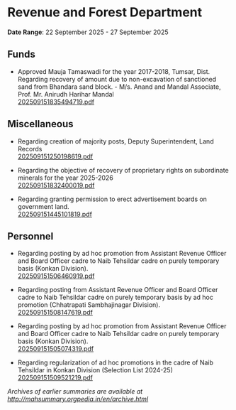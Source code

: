 # Revenue and Forest Department

**Date Range**: 22 September 2025 - 27 September 2025


## Funds
- Approved Mauja Tamaswadi for the year 2017-2018, Tumsar, Dist. Regarding recovery of amount due to non-excavation of sanctioned sand from Bhandara sand block. - M/s. Anand and Mandal Associate, Prof. Mr. Anirudh Harihar Mandal\
  [202509151835494719.pdf](https://gr.maharashtra.gov.in/Site/Upload/Government%20Resolutions/English/202509151835494719.pdf)

## Miscellaneous
- Regarding creation of majority posts, Deputy Superintendent, Land Records\
  [202509151250198619.pdf](https://gr.maharashtra.gov.in/Site/Upload/Government%20Resolutions/English/202509151250198619.pdf)

- Regarding the objective of recovery of proprietary rights on subordinate minerals for the year 2025-2026\
  [202509151832400019.pdf](https://gr.maharashtra.gov.in/Site/Upload/Government%20Resolutions/English/202509151832400019.pdf)

- Regarding granting permission to erect advertisement boards on government land.\
  [202509151445101819.pdf](https://gr.maharashtra.gov.in/Site/Upload/Government%20Resolutions/English/202509151445101819.pdf)

## Personnel
- Regarding posting by ad hoc promotion from Assistant Revenue Officer and Board Officer cadre to Naib Tehsildar cadre on purely temporary basis (Konkan Division).\
  [202509151506460919.pdf](https://gr.maharashtra.gov.in/Site/Upload/Government%20Resolutions/English/202509151506460919.pdf)

- Regarding posting from Assistant Revenue Officer and Board Officer cadre to Naib Tehsildar cadre on purely temporary basis by ad hoc promotion (Chhatrapati Sambhajinagar Division).\
  [202509151508147619.pdf](https://gr.maharashtra.gov.in/Site/Upload/Government%20Resolutions/English/202509151508147619.pdf)

- Regarding posting by ad hoc promotion from Assistant Revenue Officer and Board Officer cadre to Naib Tehsildar cadre on purely temporary basis (Konkan Division).\
  [202509151505074319.pdf](https://gr.maharashtra.gov.in/Site/Upload/Government%20Resolutions/English/202509151505074319.pdf)

- Regarding regularization of ad hoc promotions in the cadre of Naib Tehsildar in Konkan Division (Selection List 2024-25)\
  [202509151509521219.pdf](https://gr.maharashtra.gov.in/Site/Upload/Government%20Resolutions/English/202509151509521219.pdf)


*Archives of earlier summaries are available at http://mahsummary.orgpedia.in/en/archive.html*
